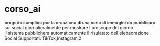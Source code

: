 # corso_ai
progetto semplice per la creazione di una serie di immagini da pubblicare sui social giornalieralmente per mostrare  l'oroscopo del giorno  
il sistema pubblichera automaticamente il risulatato dell'elebaorazione  
Social Supportati: TikTok,Instagram,X
